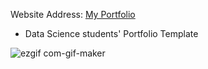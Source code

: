 Website Address: [My Portfolio](https://muluken1walle.github.io/MyPortfolio/)

- Data Science students' Portfolio Template


![ezgif com-gif-maker](https://github.com/Muluken1Walle/MyPortfolio/blob/master/Portfoliogif.gif)
